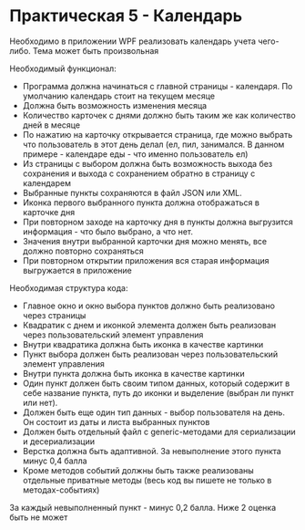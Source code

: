 # Практическая 5 - Календарь

Необходимо в приложении WPF реализовать календарь учета чего-либо. Тема может быть произвольная

Необходимый функционал:

- Программа должна начинаться с главной страницы - календаря. По умолчанию календарь стоит на текущем месяце
- Должна быть возможность изменения месяца
- Количество карточек с днями должно быть таким же как количество дней в месяце
- По нажатию на карточку открывается страница, где можно выбрать что пользователь в этот день делал (ел, пил, занимался. В данном примере - календаре еды - что именно пользователь ел)
- Из страницы с выбором должна быть возможность выхода без сохранения и выхода с сохранением обратно в страницу с календарем
- Выбранные пункты сохраняются в файл JSON или XML. 
- Иконка первого выбранного пункта должна отображаться в карточке дня
- При повторном заходе на карточку дня в пункты должна выгрузится информация - что было выбрано, а что нет. 
- Значения внутри выбранной карточки дня можно менять, все должно повторно сохраняться
- При повторном открытии приложения вся старая информация выгружается в приложение

Необходимая структура кода:

- Главное окно и окно выбора пунктов должно быть реализовано через страницы
- Квадратик с днем и иконкой элемента должен быть реализован через пользовательский элемент управления
- Внутри квадратика должна быть иконка в качестве картинки
- Пункт выбора должен быть реализован через пользовательский элемент управления
- Внутри пункта должна быть иконка в качестве картинки
- Один пункт должен быть своим типом данных, который содержит в себе название пункта, путь до иконки и выделение (выбран ли пункт или нет).
- Должен быть еще один тип данных - выбор пользователя на день. Он состоит из даты и листа выбранных пунктов
- Должен быть отдельный файл с generic-методами для сериализации и десериализации
- Верстка должна быть адаптивной. За невыполнение этого пункта минус 0,4 балла
- Кроме методов событий должны быть также реализованы отдельные приватные методы (весь код вы пишете не только в методах-событиях)

За каждый невыполненный пункт - минус 0,2 балла. Ниже 2 оценка быть не может
